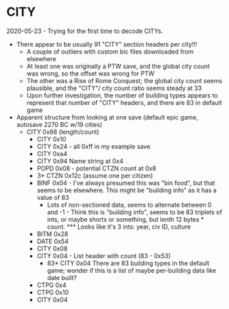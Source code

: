 # CITY

2020-05-23 - Trying for the first time to decode CITYs.

- There appear to be usually 91 "CITY" section headers per city!!!
  - A couple of outliers with custom bic files downloaded from elsewhere
  - At least one was originally a PTW save, and the global city count was wrong, so the offset was wrong for PTW
  - The other was a Rise of Rome Conquest; the global city count seems plausible, and the "CITY"/ city count ratio seems steady at 33
  - Upon further investigation, the number of building types appears to represent that number of "CITY" headers, and there are 83 in default game
- Apparent structure from looking at one save (default epic game, autosave 2270 BC w/19 cities)
    - CITY 0x88 (length/count)
        - CITY 0x10
        - CITY 0x24 - all 0xff in my example save
        - CITY 0xa4
        - CITY 0x94 Name string at 0x4
        - POPD 0x08 - potential CTZN count at 0x8
        - 3* CTZN 0x12c (assume one per citizen)
        - BINF 0x04 - I've always presumed this was "bin food", but that seems to be elsewhere. This might be "building info" as it has a value of 83
            - Lots of non-sectioned data, seems to alternate between 0 and -1 - Think
             this is "building info", seems to be 83 triplets of ints, or maybe
             shorts or something, but lenth 12 bytes * count. *** Looks like it's
             3 ints: year, civ ID, culture
        - BITM 0x28
        - DATE 0x54
        - CITY 0x08
        - CITY 0x04 - List header with count (83 - 0x53)
          - 83* CITY 0x04 There are 83 building types in the default game; wonder if this is a list of maybe per-building data like date built?
        - CTPG 0x4
        - CTPG 0x10
        - CITY 0x04

